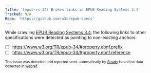 ```yaml
---
Title: '[epub-rs-34] Broken links in EPUB Reading Systems 3.4'
Tracked: N/A
Repo: 'https://github.com/w3c/epub-specs'
---
```


While crawling [EPUB Reading Systems 3.4](https://w3c.github.io/epub-specs/epub34/rs/), the following links to other specifications were detected as pointing to non-existing anchors:
* [ ] https://www.w3.org/TR/epub-34/#property.ebnf.prefix
* [ ] https://www.w3.org/TR/epub-34/#property.ebnf.reference

<sub>This issue was detected and reported semi-automatically by [Strudy](https://github.com/w3c/strudy/) based on data collected in [webref](https://github.com/w3c/webref/).</sub>
